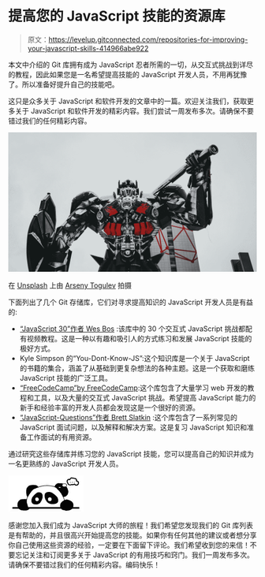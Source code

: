 # 提高您的 JavaScript 技能的资源库

> 原文：<https://levelup.gitconnected.com/repositories-for-improving-your-javascript-skills-414966abe922>

本文中介绍的 Git 库拥有成为 JavaScript 忍者所需的一切，从交互式挑战到详尽的教程，因此如果您是一名希望提高技能的 JavaScript 开发人员，不用再犹豫了。所以准备好提升自己的技能吧。

这只是众多关于 JavaScript 和软件开发的文章中的一篇。欢迎关注我们，获取更多关于 JavaScript 和软件开发的精彩内容。我们尝试一周发布多次。请确保不要错过我们的任何精彩内容。

![](img/bcc0fd545431243506446d98e9be27fb.png)

在 [Unsplash](https://unsplash.com?utm_source=medium&utm_medium=referral) 上由 [Arseny Togulev](https://unsplash.com/@tetrakiss?utm_source=medium&utm_medium=referral) 拍摄

下面列出了几个 Git 存储库，它们对寻求提高知识的 JavaScript 开发人员是有益的:

*   [“JavaScript 30”作者 Wes Bos](https://github.com/wesbos/JavaScript30) :该库中的 30 个交互式 JavaScript 挑战都配有视频教程。这是一种以有趣和吸引人的方式练习和发展 JavaScript 技能的极好方式。
*   Kyle Simpson 的“You-Dont-Know-JS”:这个知识库是一个关于 JavaScript 的书籍的集合，涵盖了从基础到更复杂想法的各种主题。这是一个获取和磨练 JavaScript 技能的广泛工具。
*   [“FreeCodeCamp”by FreeCodeCamp](https://github.com/freeCodeCamp/freeCodeCamp):这个库包含了大量学习 web 开发的教程和工具，以及大量的交互式 JavaScript 挑战。希望提高 JavaScript 能力的新手和经验丰富的开发人员都会发现这是一个很好的资源。
*   [“JavaScript-Questions”作者 Brett Slatkin](https://github.com/bslatkin) :这个库包含了一系列常见的 JavaScript 面试问题，以及解释和解决方案。这是复习 JavaScript 知识和准备工作面试的有用资源。

通过研究这些存储库并练习您的 JavaScript 技能，您可以提高自己的知识并成为一名更熟练的 JavaScript 开发人员。

![](img/5c7fdb823e2c7f4190f716ff6bed224c.png)

感谢您加入我们成为 JavaScript 大师的旅程！我们希望您发现我们的 Git 库列表是有帮助的，并且很高兴开始提高您的技能。如果你有任何其他的建议或者想分享你自己使用这些资源的经验，一定要在下面留下评论。我们希望收到您的来信！不要忘记关注和订阅更多关于 JavaScript 的有用技巧和窍门。我们一周发布多次。请确保不要错过我们的任何精彩内容。编码快乐！